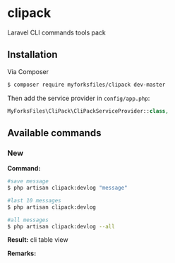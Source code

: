 # clipack
Laravel CLI commands tools pack

## Installation

Via Composer

```bash
$ composer require myforksfiles/clipack dev-master
```

Then add the service provider in `config/app.php`:

```php
MyForksFiles\CliPack\CliPackServiceProvider::class,
```

## Available commands

### New
**Command:**
```bash
#save message
$ php artisan clipack:devlog "message"

#last 10 messages
$ php artisan clipack:devlog

#all messages
$ php artisan clipack:devlog --all
```

**Result:**
cli table view


**Remarks:**

